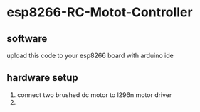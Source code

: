 # esp8266-RC-Motot-Controller

## software
upload this code to your esp8266 board with 
arduino ide 

## hardware setup 
1. connect two brushed dc motor to l296n motor driver
2. 

